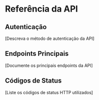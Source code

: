 # Referência da API

## Autenticação
[Descreva o método de autenticação da API]

## Endpoints Principais
[Documente os principais endpoints da API]

## Códigos de Status
[Liste os códigos de status HTTP utilizados]
